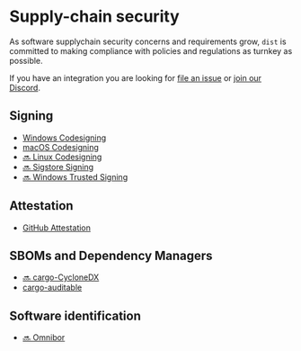 # Supply-chain security

As software supplychain security concerns and requirements grow, `dist` is
committed to making compliance with policies and regulations as turnkey as possible.

If you have an integration you are looking for [file an issue](https://github.com/axodotdev/cargo-dist/issues/new) or
[join our Discord](https://discord.gg/rW4JJ3Wa).

## Signing

* [Windows Codesigning](./signing/windows.md)
* [macOS Codesigning](./signing/macos.md)
* [🔜 Linux Codesigning](https://github.com/axodotdev/cargo-dist/issues/120)
* [🔜 Sigstore Signing](https://github.com/axodotdev/cargo-dist/issues/120)
* [🔜 Windows Trusted Signing](https://github.com/axodotdev/cargo-dist/issues/1122)


## Attestation

* [GitHub Attestation](./attestations/github.md)


## SBOMs and Dependency Managers

* [🔜 cargo-CycloneDX](https://github.com/axodotdev/cargo-dist/issues/1016)
* [cargo-auditable](../reference/config.html#cargo-auditable)


## Software identification

* [🔜 Omnibor](https://github.com/axodotdev/cargo-dist/issues/969)
